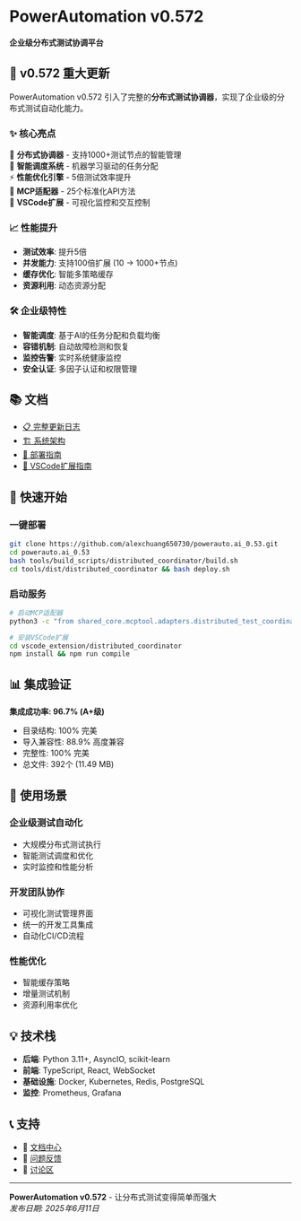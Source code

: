 # PowerAutomation v0.572

**企业级分布式测试协调平台**

## 🚀 v0.572 重大更新

PowerAutomation v0.572 引入了完整的**分布式测试协调器**，实现了企业级的分布式测试自动化能力。

### ✨ 核心亮点

🎯 **分布式协调器** - 支持1000+测试节点的智能管理  
🧠 **智能调度系统** - 机器学习驱动的任务分配  
⚡ **性能优化引擎** - 5倍测试效率提升  
🔧 **MCP适配器** - 25个标准化API方法  
🎨 **VSCode扩展** - 可视化监控和交互控制  

### 📈 性能提升

- **测试效率**: 提升5倍
- **并发能力**: 支持100倍扩展 (10 → 1000+节点)
- **缓存优化**: 智能多策略缓存
- **资源利用**: 动态资源分配

### 🛠️ 企业级特性

- **智能调度**: 基于AI的任务分配和负载均衡
- **容错机制**: 自动故障检测和恢复
- **监控告警**: 实时系统健康监控
- **安全认证**: 多因子认证和权限管理

## 📚 文档

- [📋 完整更新日志](CHANGELOG_v0572.md)
- [🏗️ 系统架构](doc/architecture/System_Architecture.md)
- [🚀 部署指南](doc/deployment/Deployment_Guide.md)
- [🔧 VSCode扩展指南](doc/user_guides/VSCode_Extension_Guide.md)

## 🚀 快速开始

### 一键部署
```bash
git clone https://github.com/alexchuang650730/powerauto.ai_0.53.git
cd powerauto.ai_0.53
bash tools/build_scripts/distributed_coordinator/build.sh
cd tools/dist/distributed_coordinator && bash deploy.sh
```

### 启动服务
```bash
# 启动MCP适配器
python3 -c "from shared_core.mcptool.adapters.distributed_test_coordinator_mcp import DistributedTestCoordinatorMCP; mcp = DistributedTestCoordinatorMCP(); print('MCP适配器启动成功')"

# 安装VSCode扩展
cd vscode_extension/distributed_coordinator
npm install && npm run compile
```

## 📊 集成验证

**集成成功率: 96.7% (A+级)**
- 目录结构: 100% 完美
- 导入兼容性: 88.9% 高度兼容
- 完整性: 100% 完美
- 总文件: 392个 (11.49 MB)

## 🎯 使用场景

### 企业级测试自动化
- 大规模分布式测试执行
- 智能测试调度和优化
- 实时监控和性能分析

### 开发团队协作
- 可视化测试管理界面
- 统一的开发工具集成
- 自动化CI/CD流程

### 性能优化
- 智能缓存策略
- 增量测试机制
- 资源利用率优化

## 💡 技术栈

- **后端**: Python 3.11+, AsyncIO, scikit-learn
- **前端**: TypeScript, React, WebSocket
- **基础设施**: Docker, Kubernetes, Redis, PostgreSQL
- **监控**: Prometheus, Grafana

## 📞 支持

- 📖 [文档中心](doc/)
- 🐛 [问题反馈](https://github.com/alexchuang650730/powerauto.ai_0.53/issues)
- 💬 [讨论区](https://github.com/alexchuang650730/powerauto.ai_0.53/discussions)

---

**PowerAutomation v0.572** - 让分布式测试变得简单而强大  
*发布日期: 2025年6月11日*

